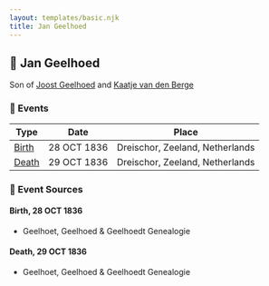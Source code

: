```yaml
---
layout: templates/basic.njk
title: Jan Geelhoed
---
```

## 🔵 Jan Geelhoed

Son of [Joost Geelhoed](/people/7/72031888) and [Kaatje van den Berge](/people/3/32271874)

### 📆 Events

Type | Date | Place
------ | ------ | ------
[Birth](#event-event-2) | 28 OCT 1836 | Dreischor, Zeeland, Netherlands
[Death](#event-event-3) | 29 OCT 1836 | Dreischor, Zeeland, Netherlands

### 📰 Event Sources

#### <a id="event-event-2"></a> Birth, 28 OCT 1836
* Geelhoet, Geelhoed & Geelhoedt Genealogie

#### <a id="event-event-3"></a> Death, 29 OCT 1836
* Geelhoet, Geelhoed & Geelhoedt Genealogie